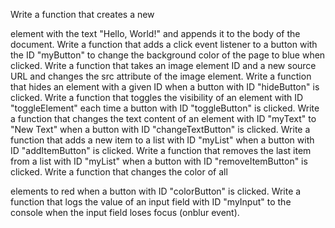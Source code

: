 
Write a function that creates a new <p> element with the text "Hello, World!" and appends it to the body of the document.
Write a function that adds a click event listener to a button with the ID "myButton" to change the background color of the page to blue when clicked.
Write a function that takes an image element ID and a new source URL and changes the src attribute of the image element.
Write a function that hides an element with a given ID when a button with ID "hideButton" is clicked.
Write a function that toggles the visibility of an element with ID "toggleElement" each time a button with ID "toggleButton" is clicked.
Write a function that changes the text content of an element with ID "myText" to "New Text" when a button with ID "changeTextButton" is clicked.
Write a function that adds a new item to a list with ID "myList" when a button with ID "addItemButton" is clicked.
Write a function that removes the last item from a list with ID "myList" when a button with ID "removeItemButton" is clicked.
Write a function that changes the color of all <p> elements to red when a button with ID "colorButton" is clicked.
Write a function that logs the value of an input field with ID "myInput" to the console when the input field loses focus (onblur event).